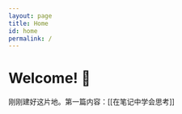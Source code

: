 ```yaml
---
layout: page
title: Home
id: home
permalink: /
---
```


# Welcome! 🌱

<!-- <p style="padding: 3em 1em; background: #f5f7ff; border-radius: 4px;">
  Take a look at <span style="font-weight: bold">[[Your first seed]]</span> to get started on your exploration.
</p> -->

刚刚建好这片地。第一篇内容：[[在笔记中学会思考]]

<style>
  .wrapper {
    max-width: 46em;
  }
</style>
